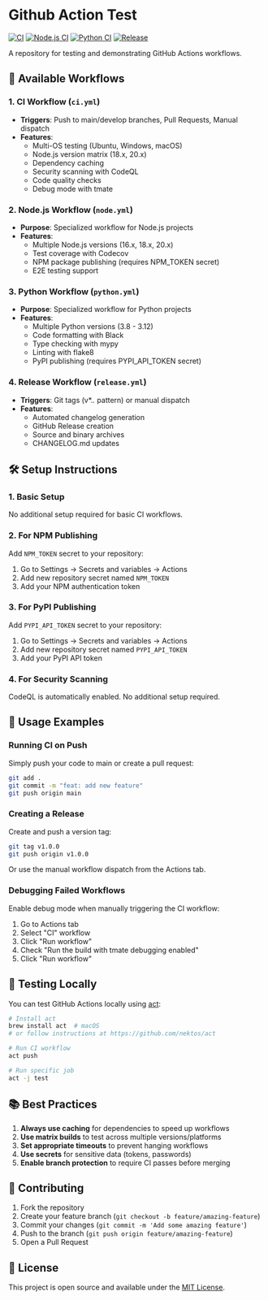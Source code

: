 # Github Action Test

[![CI](https://github.com/goodlookingprokim/Github_Action_Test/actions/workflows/ci.yml/badge.svg)](https://github.com/goodlookingprokim/Github_Action_Test/actions/workflows/ci.yml)
[![Node.js CI](https://github.com/goodlookingprokim/Github_Action_Test/actions/workflows/node.yml/badge.svg)](https://github.com/goodlookingprokim/Github_Action_Test/actions/workflows/node.yml)
[![Python CI](https://github.com/goodlookingprokim/Github_Action_Test/actions/workflows/python.yml/badge.svg)](https://github.com/goodlookingprokim/Github_Action_Test/actions/workflows/python.yml)
[![Release](https://github.com/goodlookingprokim/Github_Action_Test/actions/workflows/release.yml/badge.svg)](https://github.com/goodlookingprokim/Github_Action_Test/actions/workflows/release.yml)

A repository for testing and demonstrating GitHub Actions workflows.

## 🚀 Available Workflows

### 1. CI Workflow (`ci.yml`)
- **Triggers**: Push to main/develop branches, Pull Requests, Manual dispatch
- **Features**:
  - Multi-OS testing (Ubuntu, Windows, macOS)
  - Node.js version matrix (18.x, 20.x)
  - Dependency caching
  - Security scanning with CodeQL
  - Code quality checks
  - Debug mode with tmate

### 2. Node.js Workflow (`node.yml`)
- **Purpose**: Specialized workflow for Node.js projects
- **Features**:
  - Multiple Node.js versions (16.x, 18.x, 20.x)
  - Test coverage with Codecov
  - NPM package publishing (requires NPM_TOKEN secret)
  - E2E testing support

### 3. Python Workflow (`python.yml`)
- **Purpose**: Specialized workflow for Python projects
- **Features**:
  - Multiple Python versions (3.8 - 3.12)
  - Code formatting with Black
  - Type checking with mypy
  - Linting with flake8
  - PyPI publishing (requires PYPI_API_TOKEN secret)

### 4. Release Workflow (`release.yml`)
- **Triggers**: Git tags (v*.*.* pattern) or manual dispatch
- **Features**:
  - Automated changelog generation
  - GitHub Release creation
  - Source and binary archives
  - CHANGELOG.md updates

## 🛠️ Setup Instructions

### 1. Basic Setup
No additional setup required for basic CI workflows.

### 2. For NPM Publishing
Add `NPM_TOKEN` secret to your repository:
1. Go to Settings → Secrets and variables → Actions
2. Add new repository secret named `NPM_TOKEN`
3. Add your NPM authentication token

### 3. For PyPI Publishing
Add `PYPI_API_TOKEN` secret to your repository:
1. Go to Settings → Secrets and variables → Actions
2. Add new repository secret named `PYPI_API_TOKEN`
3. Add your PyPI API token

### 4. For Security Scanning
CodeQL is automatically enabled. No additional setup required.

## 📝 Usage Examples

### Running CI on Push
Simply push your code to main or create a pull request:
```bash
git add .
git commit -m "feat: add new feature"
git push origin main
```

### Creating a Release
Create and push a version tag:
```bash
git tag v1.0.0
git push origin v1.0.0
```

Or use the manual workflow dispatch from the Actions tab.

### Debugging Failed Workflows
Enable debug mode when manually triggering the CI workflow:
1. Go to Actions tab
2. Select "CI" workflow
3. Click "Run workflow"
4. Check "Run the build with tmate debugging enabled"
5. Click "Run workflow"

## 🧪 Testing Locally

You can test GitHub Actions locally using [act](https://github.com/nektos/act):
```bash
# Install act
brew install act  # macOS
# or follow instructions at https://github.com/nektos/act

# Run CI workflow
act push

# Run specific job
act -j test
```

## 📚 Best Practices

1. **Always use caching** for dependencies to speed up workflows
2. **Use matrix builds** to test across multiple versions/platforms
3. **Set appropriate timeouts** to prevent hanging workflows
4. **Use secrets** for sensitive data (tokens, passwords)
5. **Enable branch protection** to require CI passes before merging

## 🤝 Contributing

1. Fork the repository
2. Create your feature branch (`git checkout -b feature/amazing-feature`)
3. Commit your changes (`git commit -m 'Add some amazing feature'`)
4. Push to the branch (`git push origin feature/amazing-feature`)
5. Open a Pull Request

## 📄 License

This project is open source and available under the [MIT License](LICENSE).